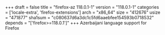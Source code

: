 +++
draft = false
title = "firefox-az 118.0.1-1"
version = "118.0.1-1"
categories = ['locale-extra', 'firefox-extensions']
arch = "x86_64"
size = "412676"
usize = "471877"
sha1sum = "c080637d6a3dc1c5fd6aaebfee154593b0718532"
depends = "['firefox>=118.0.1']"
+++
Azerbaijani language support for Firefox